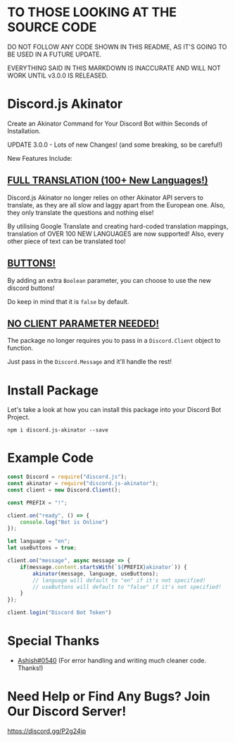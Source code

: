 # TO THOSE LOOKING AT THE SOURCE CODE

DO NOT FOLLOW ANY CODE SHOWN IN THIS README, AS IT'S GOING TO BE USED IN A FUTURE UPDATE.

EVERYTHING SAID IN THIS MARKDOWN IS INACCURATE AND WILL NOT WORK UNTIL v3.0.0 IS RELEASED.

# Discord.js Akinator

Create an Akinator Command for Your Discord Bot within Seconds of Installation.

UPDATE 3.0.0 - Lots of new Changes! (and some breaking, so be careful!)

New Features Include:

## <u>FULL TRANSLATION (100+ New Languages!)</u>

Discord.js Akinator no longer relies on other Akinator API servers to translate, as they are all slow and laggy apart from the European one. Also, they only translate the questions and nothing else!

By utilising Google Translate and creating hard-coded translation mappings, translation of OVER 100 NEW LANGUAGES are now supported! Also, every other piece of text can be translated too!

## <u>BUTTONS!</u>

By adding an extra `Boolean` parameter, you can choose to use the new discord buttons!

Do keep in mind that it is `false` by default.

## <u>NO CLIENT PARAMETER NEEDED!</u>

The package no longer requires you to pass in a `Discord.Client` object to function.

Just pass in the `Discord.Message` and it'll handle the rest!

# Install Package

Let's take a look at how you can install this package into your Discord Bot Project.

`npm i discord.js-akinator --save`

# Example Code

```js
const Discord = require("discord.js");
const akinator = require("discord.js-akinator");
const client = new Discord.Client();

const PREFIX = "!";

client.on("ready", () => {
    console.log("Bot is Online")
});

let language = "en";
let useButtons = true;

client.on("message", async message => {
    if(message.content.startsWith(`${PREFIX}akinator`)) {
        akinator(message, language, useButtons);
        // language will default to "en" if it's not specified!
        // useButtons will default to "false" if it's not specified!
    }
});

client.login("Discord Bot Token")
```

# Special Thanks

- [Ashish#0540](https://github.com/3061LRTAGSPKJMORMRT) (For error handling and writing much cleaner code. Thanks!)

# Need Help or Find Any Bugs? Join Our Discord Server!

https://discord.gg/P2g24jp
